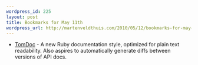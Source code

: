 ```yaml
--- 
wordpress_id: 225
layout: post
title: Bookmarks for May 11th
wordpress_url: http://martenveldthuis.com/2010/05/12/bookmarks-for-may-11th/
---
```

<ul>
<li><a href="http://tom.preston-werner.com/2010/05/11/tomdoc-reasonable-ruby-documentation.html">TomDoc</a> - A new Ruby documentation style, optimized for plain text readability. Also aspires to automatically generate diffs between versions of API docs.</li>
</ul>
